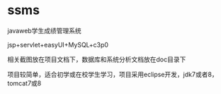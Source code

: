 # ssms
javaweb学生成绩管理系统
  
  jsp+servlet+easyUI+MySQL+c3p0
  
  相关截图放在项目文档下，数据库和系统分析文档放在doc目录下 
  
  项目较简单，适合初学或在校学生学习，项目采用eclipse开发，jdk7或者8，tomcat7或8


